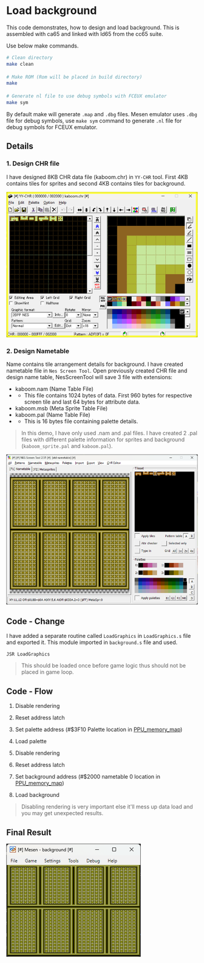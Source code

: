 
# Load background

This code demonstrates, how to design and load background. This is assembled with ca65 and linked with ld65 from the cc65 suite.

Use below make commands.
```bash
# Clean directory
make clean

# Make ROM (Rom will be placed in build directory)
make

# Generate nl file to use debug symbols with FCEUX emulator
make sym
```

By default make will generate `.map` and `.dbg` files. Mesen emulator uses `.dbg` file for debug symbols, use `make sym` command to generate `.nl` file for debug symbols for FCEUX emulator.


## Details

### 1. Design CHR file
I have designed 8KB CHR data file (kaboom.chr) in `YY-CHR` tool. First 4KB contains tiles for sprites and second 4KB contains tiles for background.

![](./media/YY-CHR.png)

### 2. Design Nametable
Name contains tile arrangement details for background. I have created nametable file in `Nes Screen Tool`. Open previously created CHR file and design name table, NesScreenTool will save 3 file with extensions:
- kaboom.nam (Name Table File)
- - This file contains 1024 bytes of data. First 960 bytes for respective screen tile and last 64 bytes for attribute data.
- kaboom.msb (Meta Sprite Table File)
- kaboom.pal (Name Table File)
- - This is 16 bytes file containing palette details.

> In this demo, I have only used .nam and .pal files. I have created 2 .pal files with different palette information for sprites and background (`kaboom_sprite.pal` and `kaboom.pal`).

![](./media/NesScreenTool.png)


## Code - Change
I have added a separate routine called `LoadGraphics` in `LoadGraphics.s` file and exported it. This module imported in `background.s` file and used. 
```
JSR LoadGraphics
```

> This should be loaded once before game logic thus should not be placed in game loop.

## Code - Flow
1. Disable rendering
2. Reset address latch
3. Set palette address (#$3F10 Palette location in [PPU_memory_map](https://www.nesdev.org/wiki/PPU_memory_map)) 
4. Load palette

5. Disable rendering
6. Reset address latch
7. Set background address (#$2000 nametable 0 location in [PPU_memory_map](https://www.nesdev.org/wiki/PPU_memory_map)) 
8. Load background

> Disabling rendering is very important else it'll mess up data load and you may get unexpected results.

## Final Result
![](./media/Final.png)